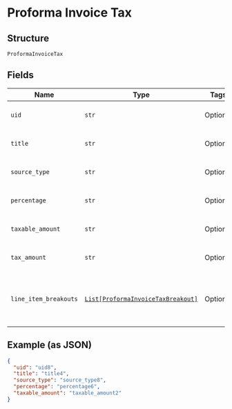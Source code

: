 
# Proforma Invoice Tax

## Structure

`ProformaInvoiceTax`

## Fields

| Name | Type | Tags | Description |
|  --- | --- | --- | --- |
| `uid` | `str` | Optional | **Constraints**: *Minimum Length*: `1` |
| `title` | `str` | Optional | **Constraints**: *Minimum Length*: `1` |
| `source_type` | `str` | Optional | **Constraints**: *Minimum Length*: `1` |
| `percentage` | `str` | Optional | **Constraints**: *Minimum Length*: `1` |
| `taxable_amount` | `str` | Optional | **Constraints**: *Minimum Length*: `1` |
| `tax_amount` | `str` | Optional | **Constraints**: *Minimum Length*: `1` |
| `line_item_breakouts` | [`List[ProformaInvoiceTaxBreakout]`](../../doc/models/proforma-invoice-tax-breakout.md) | Optional | **Constraints**: *Minimum Items*: `1`, *Unique Items Required* |

## Example (as JSON)

```json
{
  "uid": "uid8",
  "title": "title4",
  "source_type": "source_type8",
  "percentage": "percentage6",
  "taxable_amount": "taxable_amount2"
}
```

